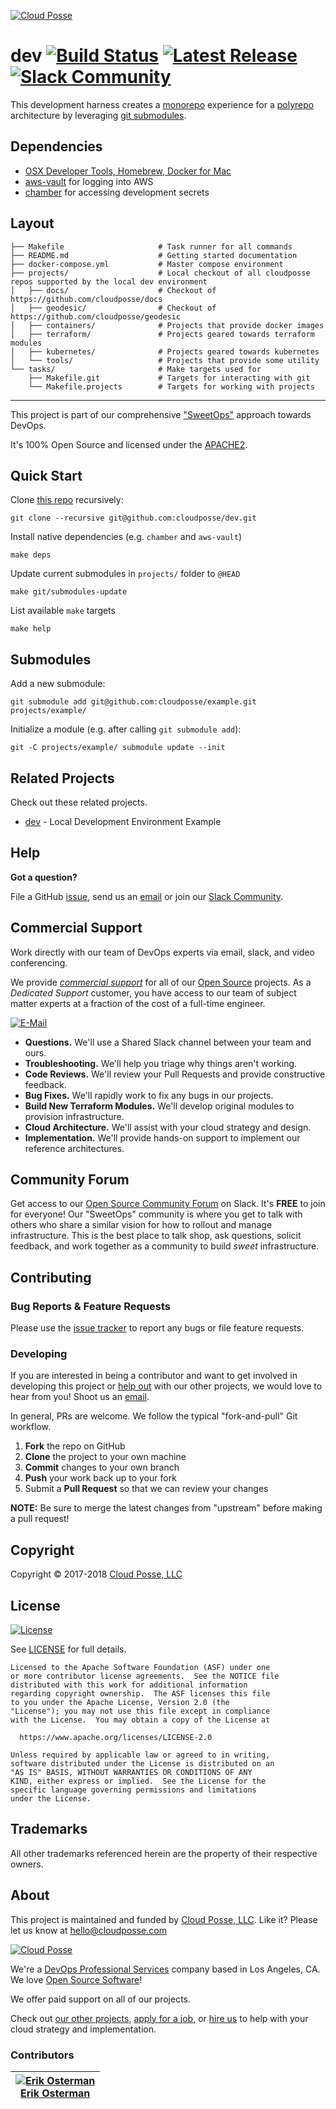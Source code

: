 <!-- This file was automatically generated by the `build-harness`. Make all changes to `README.yaml` and run `make readme` to rebuild this file. -->

[![Cloud Posse](https://cloudposse.com/logo-300x69.svg)](https://cloudposse.com)

# dev [![Build Status](https://travis-ci.org/cloudposse/dev.svg?branch=master)](https://travis-ci.org/cloudposse/dev) [![Latest Release](https://img.shields.io/github/release/cloudposse/dev.svg)](https://travis-ci.org/cloudposse/dev/releases) [![Slack Community](https://slack.cloudposse.com/badge.svg)](https://slack.cloudposse.com)


This development harness creates a [monorepo](https://docs.cloudposse.com/glossary/monorepo/) experience for a [polyrepo](https://docs.cloudposse.com/glossary/polyrepo/) architecture by leveraging [git submodules](https://git-scm.com/book/en/v2/Git-Tools-Submodules).

## Dependencies

* [OSX Developer Tools, Homebrew, Docker for Mac](https://docs.cloudposse.com/local-dev-environments/quickstart/)
* [aws-vault](https://docs.cloudposse.com/tools/aws-vault/) for logging into AWS
* [chamber](https://docs.cloudposse.com/tools/chamber/) for accessing development secrets

## Layout

```
├── Makefile                     # Task runner for all commands
├── README.md                    # Getting started documentation
├── docker-compose.yml           # Master compose environment
├── projects/                    # Local checkout of all cloudposse repos supported by the local dev environment
│   ├── docs/                    # Checkout of https://github.com/cloudposse/docs
│   ├── geodesic/                # Checkout of https://github.com/cloudposse/geodesic
│   ├── containers/              # Projects that provide docker images
│   ├── terraform/               # Projects geared towards terraform modules
│   ├── kubernetes/              # Projects geared towards kubernetes 
│   └── tools/                   # Projects that provide some utility
└── tasks/                       # Make targets used for 
    ├── Makefile.git             # Targets for interacting with git
    └── Makefile.projects        # Targets for working with projects
```


---

This project is part of our comprehensive ["SweetOps"](https://docs.cloudposse.com) approach towards DevOps. 


It's 100% Open Source and licensed under the [APACHE2](LICENSE).











## Quick Start

Clone [this repo](https://github.com/cloudposse/dev/) recursively:

```
git clone --recursive git@github.com:cloudposse/dev.git
```

Install native dependencies (e.g. `chamber` and `aws-vault`)

```
make deps
```

Update current submodules in `projects/` folder to `@HEAD`

```
make git/submodules-update
```

List available `make` targets

```
make help
```

## Submodules

Add a new submodule:

```
git submodule add git@github.com:cloudposse/example.git projects/example/
```

Initialize a module (e.g. after calling `git submodule add`):

```
git -C projects/example/ submodule update --init
```






## Related Projects

Check out these related projects.

- [dev](https://github.com/cloudposse/local-dev-scaffolding) - Local Development Environment Example



## Help

**Got a question?**

File a GitHub [issue](https://github.com/cloudposse/dev/issues), send us an [email][email] or join our [Slack Community][slack].

## Commercial Support

Work directly with our team of DevOps experts via email, slack, and video conferencing. 

We provide [*commercial support*][commercial_support] for all of our [Open Source][github] projects. As a *Dedicated Support* customer, you have access to our team of subject matter experts at a fraction of the cost of a full-time engineer. 

[![E-Mail](https://img.shields.io/badge/email-hello@cloudposse.com-blue.svg)](mailto:hello@cloudposse.com)

- **Questions.** We'll use a Shared Slack channel between your team and ours.
- **Troubleshooting.** We'll help you triage why things aren't working.
- **Code Reviews.** We'll review your Pull Requests and provide constructive feedback.
- **Bug Fixes.** We'll rapidly work to fix any bugs in our projects.
- **Build New Terraform Modules.** We'll develop original modules to provision infrastructure.
- **Cloud Architecture.** We'll assist with your cloud strategy and design.
- **Implementation.** We'll provide hands-on support to implement our reference architectures. 


## Community Forum

Get access to our [Open Source Community Forum][slack] on Slack. It's **FREE** to join for everyone! Our "SweetOps" community is where you get to talk with others who share a similar vision for how to rollout and manage infrastructure. This is the best place to talk shop, ask questions, solicit feedback, and work together as a community to build *sweet* infrastructure.

## Contributing

### Bug Reports & Feature Requests

Please use the [issue tracker](https://github.com/cloudposse/dev/issues) to report any bugs or file feature requests.

### Developing

If you are interested in being a contributor and want to get involved in developing this project or [help out](https://github.com/orgs/cloudposse/projects/3) with our other projects, we would love to hear from you! Shoot us an [email](mailto:hello@cloudposse.com).

In general, PRs are welcome. We follow the typical "fork-and-pull" Git workflow.

 1. **Fork** the repo on GitHub
 2. **Clone** the project to your own machine
 3. **Commit** changes to your own branch
 4. **Push** your work back up to your fork
 5. Submit a **Pull Request** so that we can review your changes

**NOTE:** Be sure to merge the latest changes from "upstream" before making a pull request!


## Copyright

Copyright © 2017-2018 [Cloud Posse, LLC](https://cloudposse.com)



## License 

[![License](https://img.shields.io/badge/License-Apache%202.0-blue.svg)](https://opensource.org/licenses/Apache-2.0) 

See [LICENSE](LICENSE) for full details.

    Licensed to the Apache Software Foundation (ASF) under one
    or more contributor license agreements.  See the NOTICE file
    distributed with this work for additional information
    regarding copyright ownership.  The ASF licenses this file
    to you under the Apache License, Version 2.0 (the
    "License"); you may not use this file except in compliance
    with the License.  You may obtain a copy of the License at

      https://www.apache.org/licenses/LICENSE-2.0

    Unless required by applicable law or agreed to in writing,
    software distributed under the License is distributed on an
    "AS IS" BASIS, WITHOUT WARRANTIES OR CONDITIONS OF ANY
    KIND, either express or implied.  See the License for the
    specific language governing permissions and limitations
    under the License.









## Trademarks

All other trademarks referenced herein are the property of their respective owners.

## About

This project is maintained and funded by [Cloud Posse, LLC][website]. Like it? Please let us know at <hello@cloudposse.com>

[![Cloud Posse](https://cloudposse.com/logo-300x69.svg)](https://cloudposse.com)

We're a [DevOps Professional Services][hire] company based in Los Angeles, CA. We love [Open Source Software](https://github.com/cloudposse/)!

We offer paid support on all of our projects.  

Check out [our other projects][github], [apply for a job][jobs], or [hire us][hire] to help with your cloud strategy and implementation.

  [docs]: https://docs.cloudposse.com/
  [website]: https://cloudposse.com/
  [github]: https://github.com/cloudposse/
  [commercial_support]: https://github.com/orgs/cloudposse/projects
  [jobs]: https://cloudposse.com/jobs/
  [hire]: https://cloudposse.com/contact/
  [slack]: https://slack.cloudposse.com/
  [linkedin]: https://www.linkedin.com/company/cloudposse
  [twitter]: https://twitter.com/cloudposse/
  [email]: mailto:hello@cloudposse.com


### Contributors

|  [![Erik Osterman][osterman_avatar]][osterman_homepage]<br/>[Erik Osterman][osterman_homepage] |
|---|

  [osterman_homepage]: https://github.com/osterman
  [osterman_avatar]: https://github.com/osterman.png?size=150



